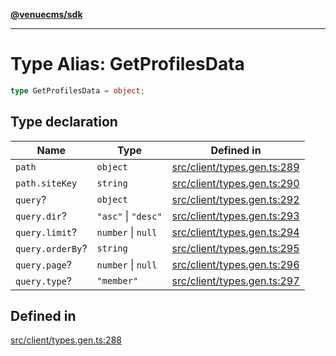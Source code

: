 [**@venuecms/sdk**](../Index.md)

***

# Type Alias: GetProfilesData

```ts
type GetProfilesData = object;
```

## Type declaration

| Name | Type | Defined in |
| ------ | ------ | ------ |
| `path` | `object` | [src/client/types.gen.ts:289](https://github.com/venuecms/sdk/blob/5ffcc8d3f9c61b78cab459f936084b3f631fac13/src/client/types.gen.ts#L289) |
| `path.siteKey` | `string` | [src/client/types.gen.ts:290](https://github.com/venuecms/sdk/blob/5ffcc8d3f9c61b78cab459f936084b3f631fac13/src/client/types.gen.ts#L290) |
| `query`? | `object` | [src/client/types.gen.ts:292](https://github.com/venuecms/sdk/blob/5ffcc8d3f9c61b78cab459f936084b3f631fac13/src/client/types.gen.ts#L292) |
| `query.dir`? | `"asc"` \| `"desc"` | [src/client/types.gen.ts:293](https://github.com/venuecms/sdk/blob/5ffcc8d3f9c61b78cab459f936084b3f631fac13/src/client/types.gen.ts#L293) |
| `query.limit`? | `number` \| `null` | [src/client/types.gen.ts:294](https://github.com/venuecms/sdk/blob/5ffcc8d3f9c61b78cab459f936084b3f631fac13/src/client/types.gen.ts#L294) |
| `query.orderBy`? | `string` | [src/client/types.gen.ts:295](https://github.com/venuecms/sdk/blob/5ffcc8d3f9c61b78cab459f936084b3f631fac13/src/client/types.gen.ts#L295) |
| `query.page`? | `number` \| `null` | [src/client/types.gen.ts:296](https://github.com/venuecms/sdk/blob/5ffcc8d3f9c61b78cab459f936084b3f631fac13/src/client/types.gen.ts#L296) |
| `query.type`? | `"member"` | [src/client/types.gen.ts:297](https://github.com/venuecms/sdk/blob/5ffcc8d3f9c61b78cab459f936084b3f631fac13/src/client/types.gen.ts#L297) |

## Defined in

[src/client/types.gen.ts:288](https://github.com/venuecms/sdk/blob/5ffcc8d3f9c61b78cab459f936084b3f631fac13/src/client/types.gen.ts#L288)
